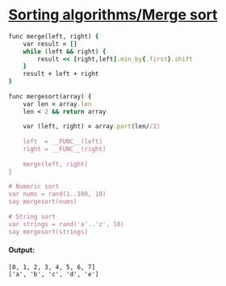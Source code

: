 [1]: https://rosettacode.org/wiki/Sorting_algorithms/Merge_sort

# [Sorting algorithms/Merge sort][1]

```ruby
func merge(left, right) {
    var result = []
    while (left && right) {
        result << [right,left].min_by{.first}.shift
    }
    result + left + right
}
 
func mergesort(array) {
    var len = array.len
    len < 2 && return array
 
    var (left, right) = array.part(len//2)
 
    left  = __FUNC__(left)
    right = __FUNC__(right)
 
    merge(left, right)
}
 
# Numeric sort
var nums = rand(1..100, 10)
say mergesort(nums)
 
# String sort
var strings = rand('a'..'z', 10)
say mergesort(strings)
```

#### Output:
```
[0, 1, 2, 3, 4, 5, 6, 7]
['a', 'b', 'c', 'd', 'e']
```
